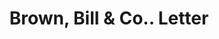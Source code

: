 ---
doi: 10.7916/D81274R6
date_other: '1874'
date_other_textual: '1874'
form: correspondence
genre:
- Letters (correspondence)
name:
- Brown, Bill & Co.
object_in_context_url: https://biggert.cul.columbia.edu/items/view/ave_biggert_01177
subject_hierarchical_geographic:
- Ogdensburg, New York, United States
subject_name:
- Brown, Bill & Co.
title: Brown, Bill & Co.. Letter
sort_title: Brown, Bill & Co.. Letter
call_number: ave_biggert_01177
coordinates:
- 44.7,-75.48333333333333
pid: ave_biggert_01177
identifiers: ave_biggert_01177
thumbnail: https://derivativo-3.library.columbia.edu/iiif/2/ldpd:343356/full/!256,256/0/native.jpg
permalink: /biggert/ave_biggert_01177/
layout: iiif-image-page
---